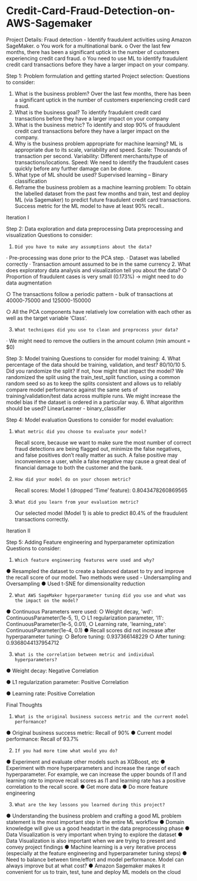 # Credit-Card-Fraud-Detection-on-AWS-Sagemaker
Project Details: Fraud detection - Identify fraudulent activities using Amazon SageMaker.
o   You work for a multinational bank.
o   Over the last few months, there has been a significant uptick in the number of customers experiencing credit card fraud. 
o   You need to use ML to identify fraudulent credit card transactions before they have a larger impact on your company. 

Step 1: Problem formulation and getting started
Project selection: 
Questions to consider:
1. What is the business problem?
Over the last few months, there has been a significant uptick in the number of customers experiencing credit card fraud. 
2. What is the business goal?
To identify fraudulent credit card transactions before they have a larger impact on your company
3. What is the business metric?
To identify and stop 90% of fraudulent credit card transactions before they have a larger impact on the company.
4. Why is the business problem appropriate for machine learning?
ML is appropriate due to its scale, variability and speed. Scale: Thousands of transaction per second. Variability: Different merchants/type of transactions/locations. Speed: We need to identify the fraudulent cases quickly before any further damage can be done.
5. What type of ML should be used?
Supervised learning – Binary classification
6. Reframe the business problem as a machine learning problem:
To obtain the labelled dataset from the past few months and train, test and deploy ML (via Sagemaker) to predict future fraudulent credit card transactions. Success metric for the ML model to have at least 90% recall..  

Iteration I

Step 2: Data exploration and data preprocessing
Data preprocessing and visualization
Questions to consider:
1.     Did you have to make any assumptions about the data?
·      Pre-processing was done prior to the PCA step. 
·      Dataset was labelled correctly
·      Transaction amount assumed to be in the same currency
2.     What does exploratory data analysis and visualization tell you about the data?
○	Proportion of fraudulent cases is very small (0.173%) -> might need to do data augmentation
 
○	The transactions follow a periodic pattern -  bulk of transactions at 40000-75000 and 125000-150000
 
○	All the PCA components have relatively low correlation with each other as well as the target variable ‘Class’.
 
3.     What techniques did you use to clean and preprocess your data?
·      We might need to remove the outliers in the amount column (min amount = $0)

Step 3: Model training 
Questions to consider for model training:
4.     What percentage of the data should be training, validation, and test?
	80/10/10
5.     Did you randomize the split? If not, how might that impact the model?
	We randomized the split using the train_test_split function, using a common random seed so as to keep the splits consistent and allows us to reliably compare model performance against the same sets of training/validation/test data across multiple runs. We might increase the model bias if the dataset is ordered in a particular way.
6.     What algorithm should be used?
	LinearLearner - binary_classifier

Step 4: Model evaluation
Questions to consider for model evaluation:
1.     What metric did you choose to evaluate your model?
	Recall score, because we want to make sure the most number of correct fraud detections are being flagged out, minimize the false negatives, and false positives don’t really matter as such. 
	A false positive may inconvenience a user, while a false negative may cause a great deal of financial damage to both the customer and the bank.
2.     How did your model do on your chosen metric? 
	Recall scores:
		Model 1 (dropped ‘Time’ feature): 0.8043478260869565 
3.     What did you learn from your evaluation metric? 
      Our selected model (Model 1)  is able to predict 80.4% of the fraudulent transactions correctly. 
 
Iteration II

Step 5: Adding Feature engineering and hyperparameter optimization
Questions to consider:
1.     Which feature engineering features were used and why?
●	Resampled the dataset to create a balanced dataset to try and improve the recall score of our model. Two methods were used - Undersampling and Oversampling
●	Used t-SNE for dimensionality reduction

2.     What AWS SageMaker hyperparameter tuning did you use and what was the impact on the model?
●	Continuous Parameters were used:
○	Weight decay, 'wd': ContinuousParameter(1e-5, 1),
○	L1 regularization parameter, 'l1': ContinuousParameter(1e-5, 0.01),
○	Learning rate, 'learning_rate': ContinuousParameter(1e-4, 0.1)
●	Recall scores did not increase after hyperparameter tuning:
○	Before tuning: 0.937366148229 
○	After tuning: 0.9368044137954712

3.     What is the correlation between metric and individual hyperparameters?
●	Weight decay: Negative Correlation
 
●	L1 regularization parameter: Positive Correlation
 
●	Learning rate: Positive Correlation
 
Final Thoughts
1.     What is the original business success metric and the current model performance?
●	Original business success metric: Recall of 90%
●	Current model performance: Recall of 93.7% 
		 
2.     If you had more time what would you do?
●	Experiment and evaluate other models such as XGBoost, etc
●	Experiment with more hyperparameters and increase the range of each hyperparameter. For example, we can increase the upper bounds of l1 and learning rate to improve recall scores as l1 and learning rate has a positive correlation to the recall score.
●	Get more data
●	Do more feature engineering

3.     What are the key lessons you learned during this project?
●	Understanding the business problem and crafting a good ML problem statement is the most important step in the entire ML workflow
●	Domain knowledge will give us a good headstart in the data preprocessing phase
●	Data Visualization is very important when trying to explore the dataset
●	Data Visualization is also important when we are trying to present and convey project findings
●	Machine learning is a very iterative process (especially at the feature engineering and hyperparameter tuning steps)
●	Need to balance between time/effort and model performance. Model can always improve but at what cost?
●	Amazon Sagemaker makes it convenient for us to train, test, tune and deploy ML models on the cloud 
 

